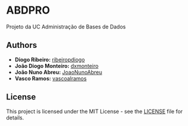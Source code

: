 # ABDPRO

Projeto da UC Administração de Bases de Dados

## Authors

-   **Diogo Ribeiro:** [ribeiropdiogo](https://github.com/ribeiropdiogo)
-   **João Diogo Monteiro:** [dxmonteiro](https://github.com/DxMonteiro)
-   **João Nuno Abreu:** [JoaoNunoAbreu](https://github.com/JoaoNunoAbreu)
-   **Vasco Ramos:** [vascoalramos](https://vascoalramos.me)


## License

This project is licensed under the MIT License - see the [LICENSE](LICENSE) file for details.

